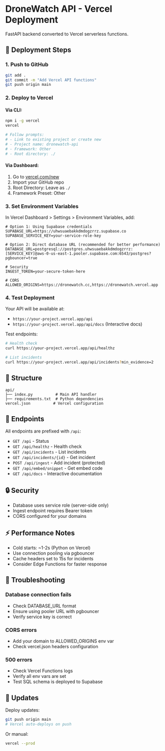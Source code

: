 # DroneWatch API - Vercel Deployment

FastAPI backend converted to Vercel serverless functions.

## 🚀 Deployment Steps

### 1. Push to GitHub
```bash
git add .
git commit -m "Add Vercel API functions"
git push origin main
```

### 2. Deploy to Vercel

#### Via CLI:
```bash
npm i -g vercel
vercel

# Follow prompts:
# - Link to existing project or create new
# - Project name: dronewatch-api
# - Framework: Other
# - Root directory: ./
```

#### Via Dashboard:
1. Go to [vercel.com/new](https://vercel.com/new)
2. Import your GitHub repo
3. Root Directory: Leave as `./`
4. Framework Preset: Other

### 3. Set Environment Variables

In Vercel Dashboard > Settings > Environment Variables, add:

```env
# Option 1: Using Supabase credentials
SUPABASE_URL=https://uhwsuaebakkdmdogzrrz.supabase.co
SUPABASE_SERVICE_KEY=your-service-role-key

# Option 2: Direct database URL (recommended for better performance)
DATABASE_URL=postgresql://postgres.uhwsuaebakkdmdogzrrz:[SERVICE_KEY]@aws-0-us-east-1.pooler.supabase.com:6543/postgres?pgbouncer=true

# Security
INGEST_TOKEN=your-secure-token-here

# CORS
ALLOWED_ORIGINS=https://dronewatch.cc,https://dronewatch.vercel.app
```

### 4. Test Deployment

Your API will be available at:
- `https://your-project.vercel.app/api`
- `https://your-project.vercel.app/api/docs` (Interactive docs)

Test endpoints:
```bash
# Health check
curl https://your-project.vercel.app/api/healthz

# List incidents
curl https://your-project.vercel.app/api/incidents?min_evidence=2
```

## 📁 Structure

```
api/
├── index.py          # Main API handler
├── requirements.txt  # Python dependencies
vercel.json          # Vercel configuration
```

## 🔄 Endpoints

All endpoints are prefixed with `/api`:

- `GET /api` - Status
- `GET /api/healthz` - Health check
- `GET /api/incidents` - List incidents
- `GET /api/incidents/{id}` - Get incident
- `POST /api/ingest` - Add incident (protected)
- `GET /api/embed/snippet` - Get embed code
- `GET /api/docs` - Interactive documentation

## 🔒 Security

- Database uses service role (server-side only)
- Ingest endpoint requires Bearer token
- CORS configured for your domains

## ⚡ Performance Notes

- Cold starts: ~1-2s (Python on Vercel)
- Use connection pooling via pgbouncer
- Cache headers set to 15s for incidents
- Consider Edge Functions for faster response

## 🐛 Troubleshooting

### Database connection fails
- Check DATABASE_URL format
- Ensure using pooler URL with pgbouncer
- Verify service key is correct

### CORS errors
- Add your domain to ALLOWED_ORIGINS env var
- Check vercel.json headers configuration

### 500 errors
- Check Vercel Functions logs
- Verify all env vars are set
- Test SQL schema is deployed to Supabase

## 🔄 Updates

Deploy updates:
```bash
git push origin main
# Vercel auto-deploys on push
```

Or manual:
```bash
vercel --prod
```